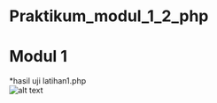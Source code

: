 # Praktikum_modul_1_2_php
# Modul 1
*hasil uji latihan1.php<br>
![alt text](https://github.com/Pramuja/Praktikum_modul_1_2_php/blob/master/modul%201/latihan1.JPG)
